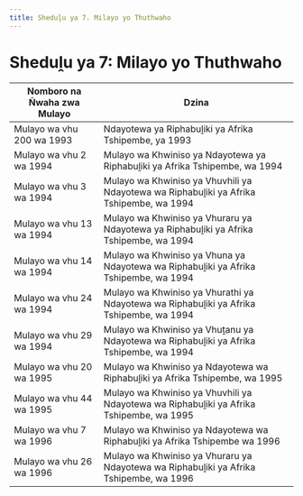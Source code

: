 ```yaml
---
title: Sheduḽu ya 7. Milayo yo Thuthwaho
---
```


# Sheduḽu ya 7: Milayo yo Thuthwaho

| Nomboro na Ṅwaha zwa Mulayo | Dzina
| --- | ---
| Mulayo wa vhu 200 wa 1993 | Ndayotewa ya Riphabuḽiki ya Afrika Tshipembe, ya 1993
| Mulayo wa vhu 2 wa 1994 | Mulayo wa Khwiniso ya Ndayotewa ya Riphabuḽiki ya Afrika Tshipembe, wa 1994
| Mulayo wa vhu 3 wa 1994 | Mulayo wa Khwiniso ya Vhuvhili ya Ndayotewa wa Riphabuḽiki ya Afrika Tshipembe, wa 1994
| Mulayo wa vhu 13 wa 1994 | Mulayo wa Khwiniso ya Vhuraru ya Ndayotewa ya Riphabuḽiki ya Afrika Tshipembe, wa 1994
| Mulayo wa vhu 14 wa 1994 | Mulayo wa Khwiniso ya Vhuna ya Ndayotewa wa Riphabuḽiki ya Afrika Tshipembe, wa 1994
| Mulayo wa vhu 24 wa 1994 | Mulayo wa Khwiniso ya Vhurathi ya Ndayotewa wa Riphabuḽiki ya Afrika Tshipembe, wa 1994
| Mulayo wa vhu 29 wa 1994 | Mulayo wa Khwiniso ya Vhuṱanu ya Ndayotewa wa Riphabuḽiki ya Afrika Tshipembe, wa 1994
| Mulayo wa vhu 20 wa 1995 | Mulayo wa Khwiniso ya Ndayotewa wa Riphabuḽiki ya Afrika Tshipembe, wa 1995
| Mulayo wa vhu 44 wa 1995 | Mulayo wa Khwiniso ya Vhuvhili ya Ndayotewa wa Riphabuḽiki ya Afrika Tshipembe, wa 1995
| Mulayo wa vhu 7 wa 1996 | Mulayo wa Khwiniso ya Ndayotewa wa Riphabuḽiki ya Afrika Tshipembe wa 1996
| Mulayo wa vhu 26 wa 1996 | Mulayo wa Khwiniso ya Vhuraru ya Ndayotewa wa Riphabuḽiki ya Afrika Tshipembe, wa 1996

